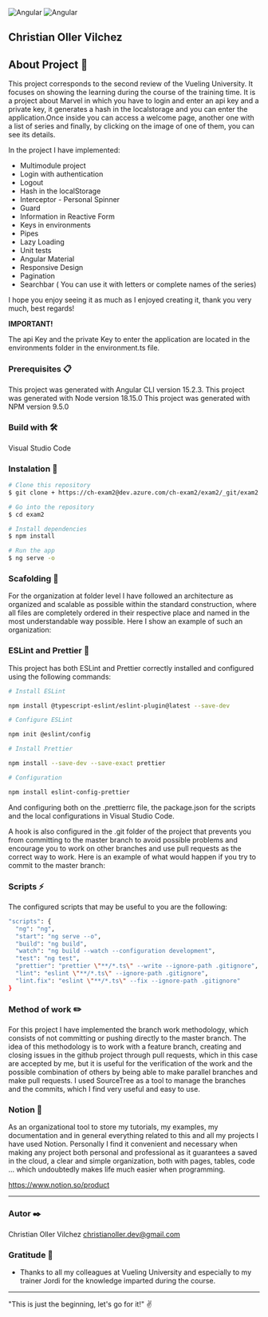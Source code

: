 
<p>

<img src="https://img.shields.io/badge/Angular-DD0031?style=for-the-badge&logo=angular&logoColor=white" alt="Angular">
<img src="https://img.shields.io/badge/TypeScript-007ACC?style=for-the-badge&logo=typescript&logoColor=white" alt="Angular">

## Christian Oller Vilchez 

## About Project 🚀

This project corresponds to the second review of the Vueling University. It focuses on showing the learning during the course of the training time.
It is a project about Marvel in which you have to login and enter an api key and a private key, it generates a hash in the localstorage and you can enter the application.Once inside you can access a welcome page, another one with a list of series and finally, by clicking on the image of one of them, you can see its details.

In the project I have implemented:

- Multimodule project
- Login with authentication
- Logout
- Hash in the localStorage
- Interceptor - Personal Spinner
- Guard
- Information in Reactive Form
- Keys in environments
- Pipes
- Lazy Loading
- Unit tests
- Angular Material
- Responsive Design
- Pagination
- Searchbar ( You can use it with letters or complete names of the series)

I hope you enjoy seeing it as much as I enjoyed creating it, thank you very much, best regards!

**IMPORTANT!**

The api Key and the private Key to enter the application are located in the environments folder in the environment.ts file.

### Prerequisites 📋

This project was generated with Angular CLI version 15.2.3.
This project was generated with Node version 18.15.0
This project was generated with NPM version 9.5.0

### Build with 🛠️

Visual Studio Code

### Instalation 🔧

```bash
# Clone this repository
$ git clone + https://ch-exam2@dev.azure.com/ch-exam2/exam2/_git/exam2

# Go into the repository
$ cd exam2

# Install dependencies
$ npm install

# Run the app
$ ng serve -o

```

### Scafolding 📁

For the organization at folder level I have followed an architecture as organized and scalable as possible within the standard construction, where all files are completely ordered in their respective place and named in the most understandable way possible.
Here I show an example of such an organization:

### ESLint and Prettier 📄

This project has both ESLint and Prettier correctly installed and configured using the following commands:

```bash
# Install ESLint

npm install @typescript-eslint/eslint-plugin@latest --save-dev

# Configure ESLint

npm init @eslint/config

# Install Prettier

npm install --save-dev --save-exact prettier

# Configuration

npm install eslint-config-prettier
```

And configuring both on the .prettierrc file, the package.json for the scripts and the local configurations in Visual Studio Code.

A hook is also configured in the .git folder of the project that prevents you from committing to the master branch to avoid possible problems and encourage you to work on other branches and use pull requests as the correct way to work. Here is an example of what would happen if you try to commit to the master branch:

### Scripts ⚡

The configured scripts that may be useful to you are the following:

```bash
"scripts": {
  "ng": "ng",
  "start": "ng serve --o",
  "build": "ng build",
  "watch": "ng build --watch --configuration development",
  "test": "ng test",
  "prettier": "prettier \"**/*.ts\" --write --ignore-path .gitignore",
  "lint": "eslint \"**/*.ts\" --ignore-path .gitignore",
  "lint.fix": "eslint \"**/*.ts\" --fix --ignore-path .gitignore"
}

```

### Method of work ✏️

For this project I have implemented the branch work methodology, which consists of not committing or pushing directly to the master branch.
The idea of this methodology is to work with a feature branch, creating and closing issues in the github project through pull requests, which in this case are accepted by me, but it is useful for the verification of the work and the possible combination of others by being able to make parallel branches and make pull requests.
I used SourceTree as a tool to manage the branches and the commits, which I find very useful and easy to use.

### Notion 📖

As an organizational tool to store my tutorials, my examples, my documentation and in general everything related to this and all my projects I have used Notion.
Personally I find it convenient and necessary when making any project both personal and professional as it guarantees a saved in the cloud, a clear and simple organization, both with pages, tables, code ... which undoubtedly makes life much easier when programming.

https://www.notion.so/product

---


### Autor ✒️

Christian Oller Vilchez
christianoller.dev@gmail.com

### Gratitude 🎁

- Thanks to all my colleagues at Vueling University and especially to my trainer Jordi for the knowledge imparted during the course.

---

"This is just the beginning, let's go for it!" ✌️
